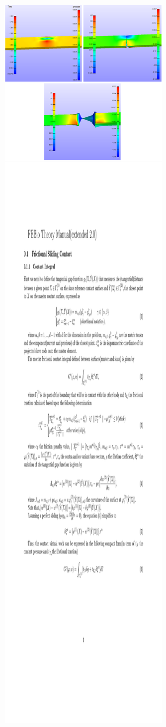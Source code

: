 
 <br>
 <img height="500" src="largedeformationteartest.png" />
 </br>
 <img height="1800" src="0001.jpg" />
 </br>

